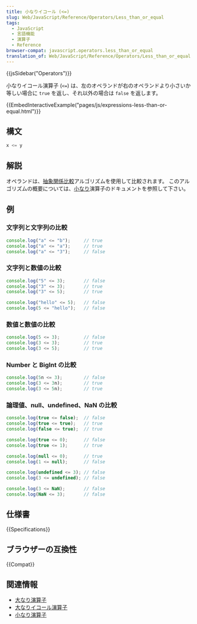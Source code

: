 ```yaml
---
title: 小なりイコール (<=)
slug: Web/JavaScript/Reference/Operators/Less_than_or_equal
tags:
  - JavaScript
  - 言語機能
  - 演算子
  - Reference
browser-compat: javascript.operators.less_than_or_equal
translation_of: Web/JavaScript/Reference/Operators/Less_than_or_equal
---
```

{{jsSidebar("Operators")}}

小なりイコール演算子 (`<=`) は、左のオペランドが右のオペランドより小さいか等しい場合に `true` を返し、それ以外の場合は `false` を返します。

{{EmbedInteractiveExample("pages/js/expressions-less-than-or-equal.html")}}

## 構文

```js
x <= y
```

## 解説

オペランドは、[抽象関係比較](https://tc39.es/ecma262/#sec-abstract-relational-comparison)アルゴリズムを使用して比較されます。 このアルゴリズムの概要については、[小なり](/ja/docs/Web/JavaScript/Reference/Operators/Less_than)演算子のドキュメントを参照して下さい。

## 例

### 文字列と文字列の比較

```js
console.log("a" <= "b");     // true
console.log("a" <= "a");     // true
console.log("a" <= "3");     // false
```

### 文字列と数値の比較

```js
console.log("5" <= 3);       // false
console.log("3" <= 3);       // true
console.log("3" <= 5);       // true

console.log("hello" <= 5);   // false
console.log(5 <= "hello");   // false
```

### 数値と数値の比較

```js
console.log(5 <= 3);         // false
console.log(3 <= 3);         // true
console.log(3 <= 5);         // true
```

### Number と BigInt の比較

```js
console.log(5n <= 3);        // false
console.log(3 <= 3n);        // true
console.log(3 <= 5n);        // true
```

### 論理値、null、undefined、NaN の比較

```js
console.log(true <= false);  // false
console.log(true <= true);   // true
console.log(false <= true);  // true

console.log(true <= 0);      // false
console.log(true <= 1);      // true

console.log(null <= 0);      // true
console.log(1 <= null);      // false

console.log(undefined <= 3); // false
console.log(3 <= undefined); // false

console.log(3 <= NaN);       // false
console.log(NaN <= 3);       // false
```

## 仕様書

{{Specifications}}

## ブラウザーの互換性

{{Compat}}

## 関連情報

- [大なり演算子](/ja/docs/Web/JavaScript/Reference/Operators/Greater_than)
- [大なりイコール演算子](/ja/docs/Web/JavaScript/Reference/Operators/Greater_than_or_equal)
- [小なり演算子](/ja/docs/Web/JavaScript/Reference/Operators/Less_than)

